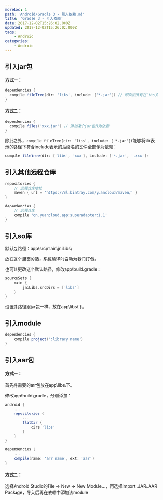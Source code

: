 ```yaml
---
moreLoc: 1
path: 'Android/Gradle 3 - 引入依赖.md'
title: 'Gradle 3 - 引入依赖'
date: 2017-12-02T15:26:02.000Z
updated: 2017-12-02T15:26:02.000Z
tags:
    - Android
categories:
    - Android
---
```


## 引入jar包

<!--more-->


#### 方式一：

```gradle
dependencies {
  compile fileTree(dir: 'libs', include: ['*.jar']) // 即添加所有在libs文件夹中的jar
}
```

#### 方式二：

```gradle
dependencies {
  compile files('xxx.jar') // 添加某个jar包作为依赖
}
```

除此之外，`compile fileTree(dir: 'libs', include: ['*.jar'])`能够将dir表示的路径下符合include表示的后缀名的文件全部作为依赖：

```gradle
compile fileTree(dir: ['libs', 'xxx'], include: ['*.jar', '.xxx'])
```

## 引入其他远程仓库

```gradle
repositories {
	// 远程仓库地址
	maven { url = 'https://dl.bintray.com/yuancloud/maven/' }
}

dependencies {
	// 远程仓库
	compile 'cn.yuancloud.app:superadapter:1.1'
}
```

## 引入so库

默认包路径：app\src\main\jniLibs\

放在这个里面的话，系统编译时自动为我们打包。

也可以更改这个默认路径，修改app\build.gradle：

```gradle
sourceSets {
	main {
		jniLibs.srcDirs = ['libs']
	}
}
```
设置其路径跟jar包一样，放在app\libs\下。

## 引入module

```gradle
dependencies {
	compile project(':library name')
}
```

## 引入aar包

#### 方式一：

首先将需要的arr包放在app\libs\下。

修改app\build.gradle，分别添加：

```gradle
android {
	...
	repositories {
		...
		flatDir {
			dirs 'libs'
		}
	}
}
```

```gradle
dependencies {
	...
	compile(name: 'arr name', ext: 'aar')
}
```

#### 方式二：

选择Android Studio的File -> New -> New Module...，再选择Import .JAR/.AAR Package，导入后再在依赖中添加该module

